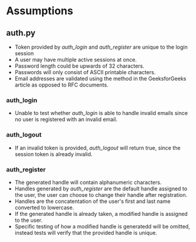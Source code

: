# Assumptions

## auth.py
* Token provided by *auth_login* and *auth_register* are unique to the login session
* A user may have multiple active sessions at once.
* Password length could be upwards of 32 characters.
* Passwords will only consist of ASCII printable characters.
* Email addresses are validated using the method in the GeeksforGeeks article as opposed to RFC documents.

### auth_login
* Unable to test whether *auth_login* is able to handle invalid emails since no user is registered with an invalid email.

### auth_logout
* If an invalid token is provided, *auth_logout* will return true, since the session token is already invalid.

### auth_register
* The generated handle will contain alphanumeric characters.
* Handles generated by *auth_register* are the default handle assigned to the user, the user can choose to change their handle after registration.
* Handles are the concatentation of the user's first and last name converted to lowercase.
* If the generated handle is already taken, a modified handle is assigned to the user.
* Specific testing of how a modified handle is generatedd will be omitted, instead tests will verify that the provided handle is unique.